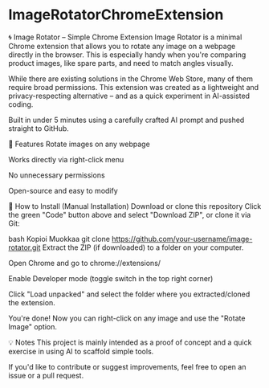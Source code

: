 # ImageRotatorChromeExtension

🌀 Image Rotator – Simple Chrome Extension
Image Rotator is a minimal Chrome extension that allows you to rotate any image on a webpage directly in the browser. This is especially handy when you're comparing product images, like spare parts, and need to match angles visually.

While there are existing solutions in the Chrome Web Store, many of them require broad permissions. This extension was created as a lightweight and privacy-respecting alternative – and as a quick experiment in AI-assisted coding.

Built in under 5 minutes using a carefully crafted AI prompt and pushed straight to GitHub.

🔧 Features
Rotate images on any webpage

Works directly via right-click menu

No unnecessary permissions

Open-source and easy to modify

🧩 How to Install (Manual Installation)
Download or clone this repository
Click the green "Code" button above and select "Download ZIP", or clone it via Git:

bash
Kopioi
Muokkaa
git clone https://github.com/your-username/image-rotator.git
Extract the ZIP (if downloaded) to a folder on your computer.

Open Chrome and go to chrome://extensions/

Enable Developer mode (toggle switch in the top right corner)

Click "Load unpacked" and select the folder where you extracted/cloned the extension.

You're done! Now you can right-click on any image and use the "Rotate Image" option.

💡 Notes
This project is mainly intended as a proof of concept and a quick exercise in using AI to scaffold simple tools.

If you'd like to contribute or suggest improvements, feel free to open an issue or a pull request.
 
